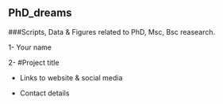 ## PhD_dreams
###Scripts, Data &amp; Figures related to PhD, Msc, Bsc reasearch.

1- Your name 

2- #Project title

- Links to website & social media

- Contact details

